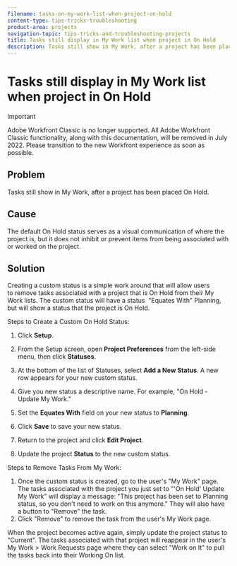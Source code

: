 ```yaml
---
filename: tasks-on-my-work-list-when-project-on-hold
content-type: tips-tricks-troubleshooting
product-area: projects
navigation-topic: tips-tricks-and-troubleshooting-projects
title: Tasks still display in My Work list when project in On Hold
description: Tasks still show in My Work, after a project has been placed On Hold.
---
```


# Tasks still display in My Work list when project in On Hold

>[!IMPORTANT]
>
>Adobe Workfront Classic is no longer supported. All Adobe Workfront Classic functionality, along with this documentation, will be removed in July 2022. Please transition to the new Workfront experience as soon as possible.

## Problem

Tasks still show in My Work, after a project has been placed On Hold.&nbsp;

## Cause

The default On Hold status serves as a visual communication of where the project is, but it does not inhibit or prevent items from being associated with or worked on the project.&nbsp;

## Solution

Creating a custom status is a simple work around that will allow users to&nbsp;remove tasks associated with a project that is On Hold from their My Work lists. The custom status will have a status &nbsp;"Equates With" Planning, but will show a status&nbsp;that the project is On Hold.

Steps to Create a Custom On Hold Status:

1. Click **Setup**.
1. From the Setup screen, open **Project Preferences** from the left-side menu, then click **Statuses**.

1. At the bottom of the list of Statuses, select&nbsp;**Add a New Status**. A new row appears for your new custom status.
1. Give you new status a descriptive name. For example, "On Hold - Update My Work."
1. Set the **Equates With** field on your new status&nbsp;to&nbsp;**Planning**.

1. Click **Save** to save your new status.
1. Return to the project and click **Edit Project**.
1. Update the project&nbsp;**Status** to the new custom status.

Steps to Remove Tasks From My Work:

1. Once the custom status is created, go to the user's&nbsp;"My Work" page. The tasks associated with the project you just set to "'On Hold' Update My Work" will display a message: "This project has been set to Planning status, so you don't need to work on this anymore." They will also have a button to "Remove" the task.
1. Click "Remove" to remove the task from the user's My Work page.

When the project becomes active again, simply update the project status to "Current". The tasks associated with that project will reappear in the user's My Work > Work Requests page where they can select "Work on It" to pull the tasks back into their Working On list.
